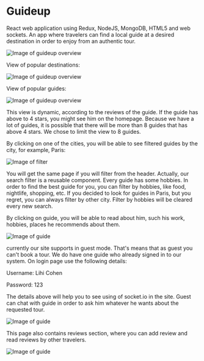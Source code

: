 # Guideup
React web application using Redux, NodeJS, MongoDB, HTML5 and web sockets. 
An app where travelers can find a local guide at a desired destination in order to enjoy from an authentic tour.

![Image of guideup overview](https://res.cloudinary.com/dtwqtpteb/image/upload/v1583351041/bty9kjh68aq4c00b97es.png)

View of popular destinations:

![Image of guideup overview](https://res.cloudinary.com/dtwqtpteb/image/upload/v1583351161/fgfaqp7yyiinw48wokka.png)

View of popular guides:

![Image of guideup overview](https://res.cloudinary.com/dtwqtpteb/image/upload/v1583354332/t6xgrqg40eievrzjhgmq.png)

This view is dynamic, according to the reviews of the guide. If the guide has above to 4 stars, you might see him on the homepage. 
Because we have a lot of guides, it is possible that there will be more than 8 guides that has above 4 stars. We chose to limit the view 
to 8 guides.

By clicking on one of the cities, you will be able to see filtered guides by the city, for example, Paris:

![Image of filter](https://res.cloudinary.com/dtwqtpteb/image/upload/v1583351437/ykzfvl8prkd9x6nb0s7s.png)

You will get the same page if you will filter from the header. Actually, our search filter is a reusable component.
Every guide has some hobbies. In order to find the best guide for you, you can filter by hobbies, like food, nightlife, shopping, etc.
If you decided to look for guides in Paris, but you regret, you can always filter by other city. Filter by hobbies will be cleared every new search.

By clicking on guide, you will be able to read about him, such his work, hobbies, places he recommends about them. 

![Image of guide](https://res.cloudinary.com/dtwqtpteb/image/upload/v1583354912/atkwug4eflfwny1gz199.png)

currently our site supports in guest mode. That's means that as guest you can't book a tour. We do have one guide who already signed in to
our system. On login page use the following details:

Username: Lihi Cohen

Password: 123

The details above will help you to see using of socket.io in the site. Guest can chat with guide in order to ask him whatever he wants about
the requested tour.

![Image of guide](https://res.cloudinary.com/dtwqtpteb/image/upload/v1583355586/zmvaxecybit2qmvxcdnh.png)

This page also contains reviews section, where you can add review and read reviews by other travelers.

![Image of guide](https://res.cloudinary.com/dtwqtpteb/image/upload/v1583355859/yqvmb8wxefwtuzv8wkxp.png)
